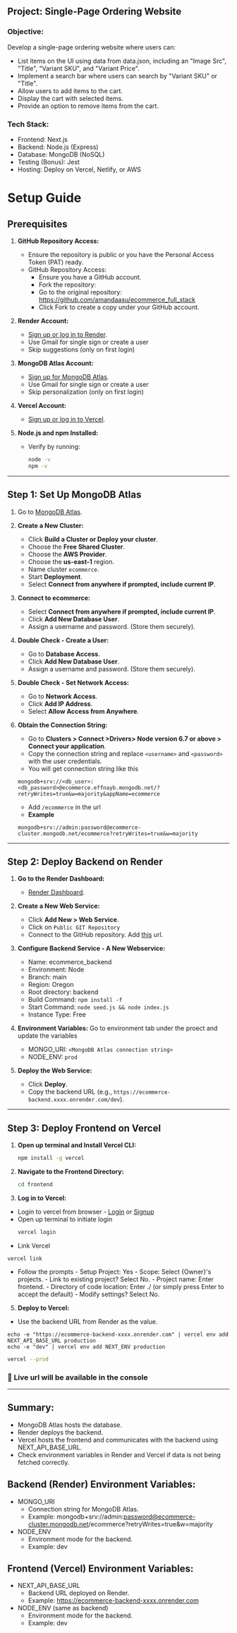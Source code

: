 ## Project: Single-Page Ordering Website

### Objective:

Develop a single-page ordering website where users can:

- List items on the UI using data from data.json, including an "Image Src", "Title", "Variant
  SKU", and "Variant Price".
- Implement a search bar where users can search by "Variant SKU" or "Title".
- Allow users to add items to the cart.
- Display the cart with selected items.
- Provide an option to remove items from the cart.

### Tech Stack:

- Frontend: Next.js
- Backend: Node.js (Express)
- Database: MongoDB (NoSQL)
- Testing (Bonus): Jest
- Hosting: Deploy on Vercel, Netlify, or AWS

# Setup Guide

## Prerequisites

1. **GitHub Repository Access:**

   - Ensure the repository is public or you have the Personal Access Token (PAT) ready.
   - GitHub Repository Access:
     - Ensure you have a GitHub account.
     - Fork the repository:
     - Go to the original repository: https://github.com/amandaasu/ecommerce_full_stack
     - Click Fork to create a copy under your GitHub account.

2. **Render Account:**

   - [Sign up or log in to Render](https://dashboard.render.com/register).
   - Use Gmail for single sign or create a user
   - Skip suggestions (only on first login)

3. **MongoDB Atlas Account:**

   - [Sign up for MongoDB Atlas](https://www.mongodb.com/atlas/register).
   - Use Gmail for single sign or create a user
   - Skip personalization (only on first login)

4. **Vercel Account:**

   - [Sign up or log in to Vercel](https://vercel.com/).

5. **Node.js and npm Installed:**

   - Verify by running:

     ```bash
     node -v
     npm -v
     ```

---

## Step 1: Set Up MongoDB Atlas

1. Go to [MongoDB Atlas](https://www.mongodb.com/atlas).

2. **Create a New Cluster:**

   - Click **Build a Cluster or Deploy your cluster**.
   - Choose the **Free Shared Cluster**.
   - Choose the **AWS Provider**.
   - Choose the **us-east-1** region.
   - Name cluster `ecommerce`.
   - Start **Deployment**.
   - Select **Connect from anywhere if prompted, include current IP**.

3. **Connect to ecommerce:**

   - Select **Connect from anywhere if prompted, include current IP**.
   - Click **Add New Database User**.
   - Assign a username and password. (Store them securely).

4. **Double Check - Create a User:**

   - Go to **Database Access**.
   - Click **Add New Database User**.
   - Assign a username and password. (Store them securely).

5. **Double Check - Set Network Access:**

   - Go to **Network Access**.
   - Click **Add IP Address**.
   - Select **Allow Access from Anywhere**.

6. **Obtain the Connection String:**

   - Go to **Clusters > Connect >Drivers> Node version 6.7 or above > Connect your application**.
   - Copy the connection string and replace `<username>` and `<password>` with the user credentials.
   - You will get connection string like this

   ```
   mongodb+srv://<db_user>:<db_password>@ecommerce.effnayb.mongodb.net/?retryWrites=true&w=majority&appName=ecommerce
   ```

   - Add `/ecommerce` in the url
   - **Example**

   ```
   mongodb+srv://admin:password@ecommerce-cluster.mongodb.net/ecommerce?retryWrites=true&w=majority
   ```

---

## Step 2: Deploy Backend on Render

1. **Go to the Render Dashboard:**

   - [Render Dashboard](https://dashboard.render.com/).

2. **Create a New Web Service:**

   - Click **Add New > Web Service**.
   - Click on `Public GIT Repository`
   - Connect to the GitHub repository. Add [this](https://github.com/amandaasu/ecommerce_full_stack) url.

3. **Configure Backend Service - A New Webservice:**

   - Name: ecommerce_backend
   - Environment: Node
   - Branch: main
   - Region: Oregon
   - Root directory: backend
   - Build Command: `npm install -f`
   - Start Command: `node seed.js && node index.js`
   - Instance Type: Free

4. **Environment Variables:**
   Go to environment tab under the proect and update the variables

   - MONGO_URI: `<MongoDB Atlas connection string>`
   - NODE_ENV: `prod`

5. **Deploy the Web Service:**

   - Click **Deploy**.
   - Copy the backend URL (e.g., `https://ecommerce-backend.xxxx.onrender.com/dev`).

---

## Step 3: Deploy Frontend on Vercel

1. **Open up terminal and Install Vercel CLI:**

   ```bash
   npm install -g vercel
   ```

2. **Navigate to the Frontend Directory:**

   ```bash
   cd frontend
   ```

3. **Log in to Vercel:**

- Login to vercel from browser - [Login](https://vercel.com/login) or [Signup](https://vercel.com/signup)
- Open up terminal to initiate login
  ```bash
  vercel login
  ```
- Link Vercel

```
vercel link
```

- Follow the prompts - Setup Project: Yes - Scope: Select {Owner}'s projects. - Link to existing project? Select No. - Project name: Enter frontend. - Directory of code location: Enter ./ (or simply press Enter to accept the default) - Modify settings? Select No.

5. **Deploy to Vercel:**

- Use the backend URL from Render as the value.

```
echo -e "https://ecommerce-backend-xxxx.onrender.com" | vercel env add NEXT_API_BASE_URL production
echo -e "dev" | vercel env add NEXT_ENV production
```

```bash
vercel --prod

```

### 🚀 Live url will be available in the console

---

## Summary:

- MongoDB Atlas hosts the database.
- Render deploys the backend.
- Vercel hosts the frontend and communicates with the backend using NEXT_API_BASE_URL.
- Check environment variables in Render and Vercel if data is not being fetched correctly.

## Backend (Render) Environment Variables:

- MONGO_URI
  - Connection string for MongoDB Atlas.
  - Example: mongodb+srv://admin:password@ecommerce-cluster.mongodb.net/ecommerce?retryWrites=true&w=majority
- NODE_ENV
  - Environment mode for the backend.
  - Example: dev

## Frontend (Vercel) Environment Variables:

- NEXT_API_BASE_URL
  - Backend URL deployed on Render.
  - Example: https://ecommerce-backend-xxxx.onrender.com
- NODE_ENV (same as backend)
  - Environment mode for the backend.
  - Example: dev
